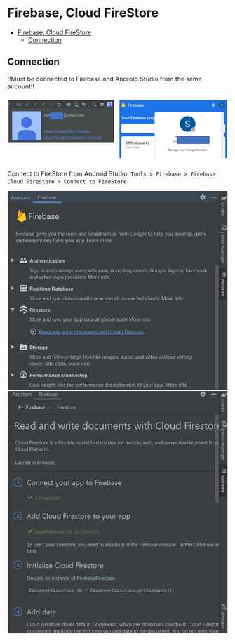 # Firebase, Cloud FireStore

- [Firebase, Cloud FireStore](#firebase-cloud-firestore)
	- [Connection](#connection)

## Connection

!!Must be connected to Firebase and Android Studio from the same account!!

<div align="center">
<img src="img/fcc.jpg" alt="fcc.jpg" width="800px">
</div>

Connect to FireStore from Android Studio: `Tools > Firebase > Firebase Cloud FireStore > Connect to FireStore`

<div align="center">
<img src="img/fc.jpg" alt="fc.jpg" width="500px">
</div>

<div align="center">
<img src="img/fc1.jpg" alt="fc1.jpg" width="500px">
</div>